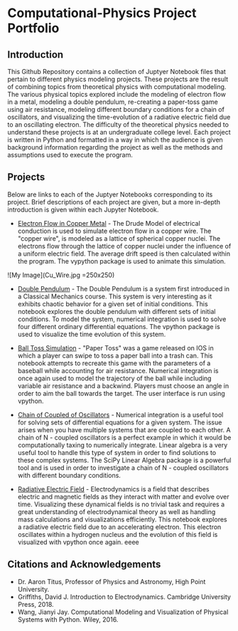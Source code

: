 # Computational-Physics Project Portfolio

## Introduction
This Github Repository contains a collection of Juptyer Notebook files that pertain to different physics modeling projects. These projects are the result of combining topics from theoretical physics with computational modeling. The various physical topics explored include the modeling of electron flow in a metal, modeling a double pendulum, re-creating a paper-toss game using air resistance, modeling different boundary conditions for a chain of oscillators, and visualizing the time-evolution of a radiative electric field due to an oscillating electron. The difficulty of the theoretical physics needed to understand these projects is at an undergraduate college level. Each project is written in Python and formatted in a way in which the audience is given background information regarding the project as well as the methods and assumptions used to execute the program. 

## Projects
Below are links to each of the Juptyer Notebooks corresponding to its project. Brief descriptions of each project are given, but a more in-depth introduction is given within each Jupyter Notebook. 

* [Electron Flow in Copper Metal](https://github.com/michael-garcia1/Computational_Physics_Portfolio/blob/main/Electron_Flow_Project.ipynb) - The Drude Model of electrical conduction is used to simulate electron flow in a copper wire. The "copper wire", is modeled as a lattice of spherical copper nuclei. The electrons flow through the lattice of copper nuclei under the influence of a uniform electric field. The average drift speed is then calculated within the program. The vypython package is used to animate this simulation.

![My Image](Cu_Wire.jpg =250x250)

* [Double Pendulum](https://github.com/michael-garcia1/Computational_Physics_Portfolio/blob/main/Double_Pendulum_Project.ipynb) - The Double Pendulum is a system first introduced in a Classical Mechanics course. This system is very interesting as it exhibits chaotic behavior for a given set of initial conditions. This notebook explores the double pendulum with different sets of initial conditions. To model the system, numerical integration is used to solve four different ordinary differential equations. The vpython package is used to visualize the time evolution of this system.

* [Ball Toss Simulation](https://github.com/michael-garcia1/Computational_Physics_Portfolio/blob/main/Ball_Toss_Project.ipynb) - "Paper Toss" was a game released on IOS in which a player can swipe to toss a paper ball into a trash can. This notebook attempts to recreate this game with the parameters of a baseball while accounting for air resistance. Numerical integration is once again used to model the trajectory of the ball while including variable air resistance and a backwind. Players must choose an angle in order to aim the ball towards the target. The user interface is run using vpython. 

* [Chain of Coupled of Oscillators](https://github.com/michael-garcia1/Computational_Physics_Portfolio/blob/main/Coupled_Oscillators_Project.ipynb) - Numerical integration is a useful tool for solving sets of differential equations for a given system. The issue arises when you have multiple systems that are coupled to each other. A chain of N - coupled oscillators is a perfect example in which it would be computationally taxing to numerically integrate. Linear algebra is a very useful tool to handle this type of system in order to find solutions to these complex systems. The SciPy Linear Algebra package is a powerful tool and is used in order to investigate a chain of N - coupled oscillators with different boundary conditions.

* [Radiative Electric Field](https://github.com/michael-garcia1/Computational_Physics_Portfolio/blob/main/Electric_Rad_Project.ipynb) - Electrodynamics is a field that describes electric and magnetic fields as they interact with matter and evolve over time. Visualizing these dynamical fields is no trivial task and requires a great understanding of electrodynamical theory as well as handling mass calculations and visualizations efficiently. This notebook explores a radiative electric field due to an accelerating electron. This electron oscillates within a hydrogen nucleus and the evolution of this field is visualized with vpython once again. eeee

## Citations and Acknowledgements

* Dr. Aaron Titus, Professor of Physics and Astronomy, High Point University.
* Griffiths, David J. Introduction to Electrodynamics. Cambridge University Press, 2018. 
* Wang, Jianyi Jay. Computational Modeling and Visualization of Physical Systems with Python. Wiley, 2016. 





